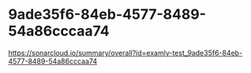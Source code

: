 # 9ade35f6-84eb-4577-8489-54a86cccaa74
https://sonarcloud.io/summary/overall?id=examly-test_9ade35f6-84eb-4577-8489-54a86cccaa74
